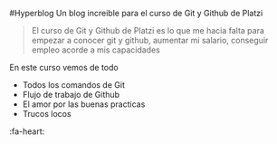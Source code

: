 #Hyperblog
Un blog increible para el curso de Git y Github de Platzi
>El curso de Git y Github de Platzi es lo que me hacia falta para empezar a conocer git y github, aumentar mi salario, conseguir empleo acorde a mis capacidades

En este curso vemos de todo
- Todos los comandos de Git
- Flujo de trabajo de Github
- El amor por las buenas practicas
- Trucos locos

:fa-heart:
